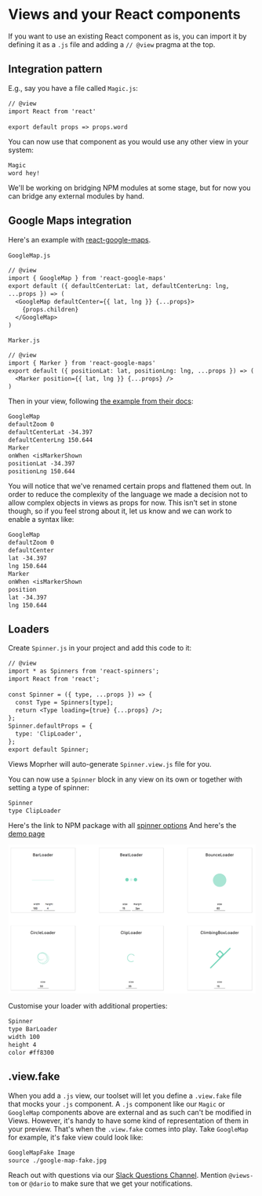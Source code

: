 # Views and your React components
If you want to use an existing React component as is, you can import it by
defining it as a `.js` file and adding a `// @view` pragma at the top.

## Integration pattern

E.g., say you have a file called `Magic.js`:

```
// @view
import React from 'react'

export default props => props.word
```

You can now use that component as you would use any other view in your system:

```
Magic
word hey!
```

We'll be working on bridging NPM modules at some stage, but for now you can
bridge any external modules by hand. 

## Google Maps integration

Here's an example with
[react-google-maps](https://tomchentw.github.io/react-google-maps/).

`GoogleMap.js`
```
// @view
import { GoogleMap } from 'react-google-maps'
export default ({ defaultCenterLat: lat, defaultCenterLng: lng, ...props }) => (
  <GoogleMap defaultCenter={{ lat, lng }} {...props}>
    {props.children}
  </GoogleMap>
)
```

`Marker.js`
```
// @view
import { Marker } from 'react-google-maps'
export default ({ positionLat: lat, positionLng: lng, ...props }) => (
  <Marker position={{ lat, lng }} {...props} />
)
```

Then in your view, following [the example from their docs](https://tomchentw.github.io/react-google-maps/#usage--configuration):

```views
GoogleMap
defaultZoom 0
defaultCenterLat -34.397
defaultCenterLng 150.644
Marker
onWhen <isMarkerShown
positionLat -34.397
positionLng 150.644
```

You will notice that we've renamed certain props and flattened them out. In
order to reduce the complexity of the language we made a decision not to allow
complex objects in views as props for now. This isn't set in stone though, so if
you feel strong about it, let us know and we can work to enable a syntax like:
```views
GoogleMap
defaultZoom 0
defaultCenter
lat -34.397
lng 150.644
Marker
onWhen <isMarkerShown
position
lat -34.397
lng 150.644
```

## Loaders

Create `Spinner.js` in your project and add this code to it:

```
// @view
import * as Spinners from 'react-spinners';
import React from 'react';

const Spinner = ({ type, ...props }) => {
  const Type = Spinners[type];
  return <Type loading={true} {...props} />;
};
Spinner.defaultProps = {
  type: 'ClipLoader',
};
export default Spinner;
```

Views Moprher will auto-generate `Spinner.view.js` file for you.

You can now use a `Spinner` block in any view on its own or together with setting a type of spinner:
```
Spinner
type ClipLoader
```

Here's the link to NPM package with all [spinner options](https://www.npmjs.com/package/react-spinners)
And here's the [demo page](http://www.davidhu.io/react-spinners/)

![Some spinners examples](spinners-examples.png)

Customise your loader with additional properties:

```
Spinner
type BarLoader
width 100
height 4
color #ff8300
```

## .view.fake

When you add a `.js` view, our toolset will let you define a `.view.fake` file
that mocks your `.js` component. A `.js` component like our `Magic` or
`GoogleMap` components above are external and as such can't be modified in
Views. However, it's handy to have some kind of representation of them in your
preview. That's when the `.view.fake` comes into play. Take `GoogleMap` for
example, it's fake view could look like:

```
GoogleMapFake Image
source ./google-map-fake.jpg
```

Reach out with questions via our [Slack Questions Channel](https://slack.viewsdx.com/).
Mention `@views-tom` or `@dario` to make sure that we get your notifications.
